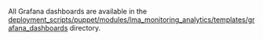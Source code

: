 All Grafana dashboards are available in the
[deployment_scripts/puppet/modules/lma_monitoring_analytics/templates/grafana_dashboards](https://github.com/stackforge/fuel-plugin-influxdb-grafana/tree/master/deployment_scripts/puppet/modules/lma_monitoring_analytics/templates/grafana_dashboards) directory.
